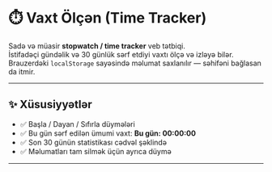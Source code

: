 # ⏱️ Vaxt Ölçən (Time Tracker)

Sadə və müasir **stopwatch / time tracker** veb tətbiqi.  
İstifadəçi gündəlik və 30 günlük sərf etdiyi vaxtı ölçə və izləyə bilər.  
Brauzerdəki `localStorage` sayəsində məlumat saxlanılır — səhifəni bağlasan da itmir.  

---

## ✨ Xüsusiyyətlər
- ✅ Başla / Dayan / Sıfırla düymələri  
- ✅ Bu gün sərf edilən ümumi vaxt: **Bu gün: 00:00:00**  
- ✅ Son 30 günün statistikası cədvəl şəklində  
- ✅ Məlumatları tam silmək üçün ayrıca düymə 

---

